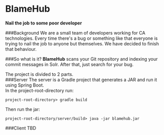 # BlameHub
**Nail the job to some poor developer**

###Background
We are a small team of developers working for CA technologies.
Every time there's a bug or something like that everyone is trying to nail the job to anyone but themselves.
 We have decided to finish that behaviour.
  
###So what is it?
**BlameHub** scans your Git repository and indexing your commit messages in Solr.
 After that, just search for your bug.

The project is divided to 2 parts.  
###Server 
The server is a Gradle project that generates a JAR and run it using Spring Boot.  
In the project-root-directory run:  

    project-root-directory> gradle build
  
  Then run the jar:  

    project-root-directory/server/build> java -jar blamehub.jar
   
   
###Client
TBD  
